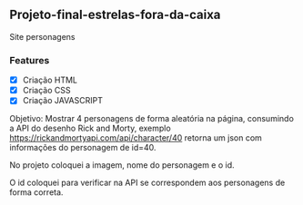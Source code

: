 ## Projeto-final-estrelas-fora-da-caixa
Site personagens 

### Features
- [x] Criação HTML
- [x] Criação CSS
- [x] Criação JAVASCRIPT

Objetivo: Mostrar 4 personagens de forma aleatória na página, consumindo a API do desenho Rick and Morty, exemplo https://rickandmortyapi.com/api/character/40 
 retorna um json com informações do personagem de id=40.
 
No projeto coloquei a imagem, nome do personagem e o id.

O id coloquei para verificar na API se correspondem aos personagens de forma correta. 

